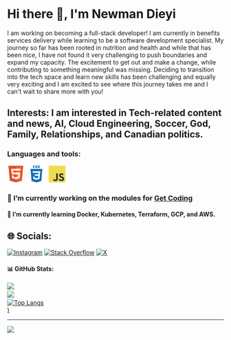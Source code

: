 # Hi there 👋, I'm Newman Dieyi

I am working on becoming a full-stack developer! I am currently in benefits services delivery while learning to be a software development specialist.
My journey so far has been rooted in nutrition and health and while that has been nice, I have not found it very challenging to push boundaries and expand my capacity. The excitement to get out and make a change, while contributing to something meaningful was missing. Deciding to transition into the tech space and learn new skills has been challenging and equally very exciting and I am excited to see where this journey takes me and I can't wait to share more with you!


## Interests: I am interested in Tech-related content and news, AI, Cloud Engineering, Soccer, God, Family, Relationships, and Canadian politics.


### Languages and tools:
 <img src="https://github.com/devicons/devicon/blob/master/icons/html5/html5-original.svg" title="HTML5" alt="HTML" width="40" height="40"/>&nbsp;
 <img src="https://github.com/devicons/devicon/blob/master/icons/css3/css3-plain-wordmark.svg"  title="CSS3" alt="CSS" width="40" height="40"/>&nbsp;
 <img src="https://github.com/devicons/devicon/blob/master/icons/javascript/javascript-original.svg" title="JavaScript" alt="JavaScript" width="40" height="40"/>&nbsp;



### 🔭 I’m currently working on the modules for <a href="https://www.getcoding.ca/">Get Coding</a>



#### 🌱 I’m currently learning Docker, Kubernetes, Terraform, GCP, and AWS.



## 🌐 Socials:
[![Instagram](https://img.shields.io/badge/Instagram-%23E4405F.svg?logo=Instagram&logoColor=white)](https://instagram.com/@nmdieyi) [![Stack Overflow](https://img.shields.io/badge/-Stackoverflow-FE7A16?logo=stack-overflow&logoColor=white)](https://stackoverflow.com/users/kene_Hugo) [![X](https://img.shields.io/badge/X-black.svg?logo=X&logoColor=white)](https://x.com/@nmhugo) 



#### 📊 GitHub Stats:
![](https://github-readme-stats.vercel.app/api?username=nudieyi&theme=dark&hide_border=false&include_all_commits=false&count_private=false)<br/>
![](https://github-readme-streak-stats.herokuapp.com/?user=nudieyi&theme=dark&hide_border=false)<br/>
[![Top Langs](https://github-readme-stats.vercel.app/api/top-langs/?username=nudieyi&theme=dark&hide_border=false&include_all_commits=false&count_private=false)<br/>)](https://github.com/anuraghazra/github-readme-stats)
<!--
![](https://github-readme-stats.vercel.app/api/top-langs/?username=nudieyi&theme=dark&hide_border=false&include_all_commits=false&count_private=false&layout=compact)
-->

<!--
[![Top Langs](https://github-readme-stats.vercel.app/api/top-langs/?username=nudieyi)](https://github.com/anuraghazra/github-readme-stats)

![GitHub stats](https://github-readme-stats.vercel.app/api?username=nudieyi&show_icons=true)  
-->
---
[![](https://visitcount.itsvg.in/api?id=nudieyi&icon=0&color=0)](https://visitcount.itsvg.in)




<!--
**nudieyi/nudieyi** is a ✨ _special_ ✨ repository because its `README.md` (this file) appears on your GitHub profile.

Here are some ideas to get you started:

- 🔭 I’m currently working on ...
- 🌱 I’m currently learning ...
- 👯 I’m looking to collaborate on ...
- 🤔 I’m looking for help with ...
- 💬 Ask me about ...
- 📫 How to reach me: ...
- 😄 Pronouns: ...
- ⚡ Fun fact: ...
-->
